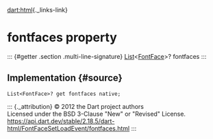 [dart:html](../../dart-html/dart-html-library){._links-link}

fontfaces property
==================

::: {#getter .section .multi-line-signature}
[List](../../dart-core/list-class)\<[FontFace](../fontface-class)\>?
fontfaces
:::

Implementation {#source}
--------------

``` {.language-dart data-language="dart"}
List<FontFace>? get fontfaces native;
```

::: {._attribution}
© 2012 the Dart project authors\
Licensed under the BSD 3-Clause \"New\" or \"Revised\" License.\
<https://api.dart.dev/stable/2.18.5/dart-html/FontFaceSetLoadEvent/fontfaces.html>
:::
